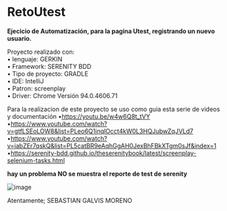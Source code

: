 # RetoUtest

**Ejecicio de Automatización, para la pagina Utest, registrando un nuevo usuario.**

Proyecto realizado con:   
•	lenguaje: GERKIN     
•	Framework: SERENITY BDD  
•	Tipo de proyecto: GRADLE     
•	IDE: IntelliJ  
•	Patron: screenplay  
•	Driver: Chrome Versión 94.0.4606.71 

      


Para la realizacion de este proyecto se uso como guia esta serie de videos y documentación 
•https://youtu.be/w4w6Q8t_tVY  
•https://www.youtube.com/watch?v=gtfLSEoLOW8&list=PLeo6Q1inqlOcct4kW0L3HQJubwZqJVLd7      
•https://www.youtube.com/watch?v=jabZEr7qskQ&list=PL5catBR9eAqhGgAH0JexBhFBkXTgm0sJf&index=1
•https://serenity-bdd.github.io/theserenitybook/latest/screenplay-selenium-tasks.html

 **hay un problema NO se muestra el reporte de test de serenity**

![image](https://user-images.githubusercontent.com/91759832/135690462-c4ac8c66-981a-4f34-81b4-17f3cdda7edb.png)

      


Atentamente; SEBASTIAN GALVIS MORENO 
